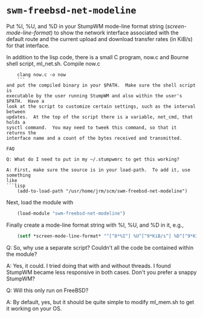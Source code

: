 # `swm-freebsd-net-modeline`

Put %I, %U, and %D in your StumpWM mode-line format string
(*screen-mode-line-format*) to show the network interface associated with the
default route and the current upload and download transfer rates (in KiB/s) for
that interface.

In addition to the lisp code, there is a small C program, now.c and Bourne shell
script, ml_net.sh.  Compile now.c
```shell
	clang now.c -o now
	```
and put the compiled binary in your $PATH.  Make sure the shell script is
executable by the user running StumpWM and also within the user's $PATH.  Have a
look at the script to customize certain settings, such as the interval between
updates.  At the top of the script there is a variable, net_cmd, that holds a
sysctl command.  You may need to tweek this command, so that it returns the
interface name and a count of the bytes received and transmitted.

FAQ

Q: What do I need to put in my ~/.stumpwmrc to get this working?

A: First, make sure the source is in your load-path.  To add it, use something
like
```lisp
    (add-to-load-path "/usr/home/jrm/scm/swm-freebsd-net-modeline")
```
Next, load the module with
```lisp
    (load-module "swm-freebsd-net-modeline")
```
Finally create a mode-line format string with %I, %U, and %D in it, e.g.,
```lisp
    (setf *screen-mode-line-format* "^[^8*%I^] %U^[^9*KiB/s^] %D^[^9*KiB/s^]")
```

Q: So, why use a separate script?  Couldn't all the code be contained within the
module?

A: Yes, it could.  I tried doing that with and without threads.  I found StumpWM
became less responsive in both cases.  Don't you prefer a snappy StumpWM?

Q: Will this only run on FreeBSD?

A: By default, yes, but it should be quite simple to modify ml_mem.sh to get it
working on your OS.